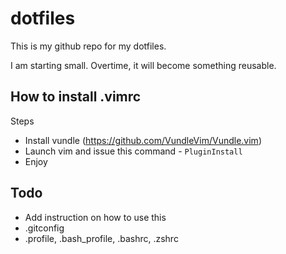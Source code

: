 # dotfiles

This is my github repo for my dotfiles.

I am starting small. Overtime, it will become something reusable.

## How to install .vimrc
Steps
- Install vundle (https://github.com/VundleVim/Vundle.vim)
- Launch vim and issue this command - `PluginInstall`
- Enjoy

## Todo
- Add instruction on how to use this
- .gitconfig
- .profile, .bash_profile, .bashrc, .zshrc
